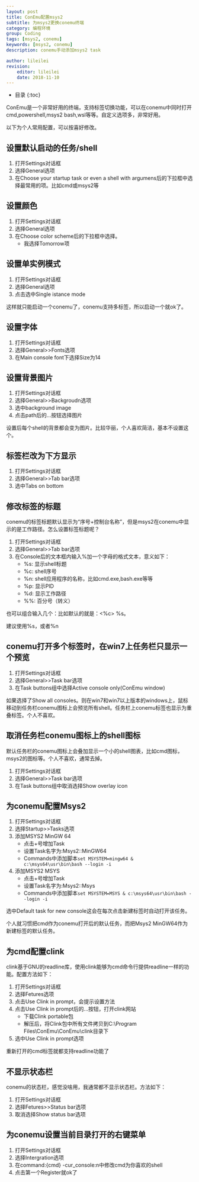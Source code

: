 ```yaml
---
layout: post
title: ConEmu配置msys2
subtitle: 为msys2更换conemu终端
category: 编程环境
group: Coding
tags: [msys2, conemu]
keywords: [msys2, conemu]
description: conemu手动添加msys2 task

author: lileilei
revision:
    editor: lileilei
    date: 2018-11-10
---
```


+ 目录
{:toc}

ConEmu是一个非常好用的终端，支持标签切换功能，可以在conemu中同时打开cmd,powershell,msys2 bash,wsl等等。自定义选项多，非常好用。

以下为个人常用配置，可以按喜好修改。

## 设置默认启动的任务/shell

1. 打开Settings对话框
2. 选择General选项
3. 在Choose your startup task or even a shell with argumens后的下拉框中选择最常用的项。比如cmd或msys2等

## 设置颜色

1. 打开Settings对话框
2. 选择General选项
3. 在Choose color scheme后的下拉框中选择。
    + 我选择Tomorrow项
    
## 设置单实例模式

1. 打开Settings对话框
2. 选择General选项
3. 点击选中Single istance mode

这样就只能启动一个conemu了，conemu支持多标签，所以启动一个就ok了。


## 设置字体

1. 打开Settings对话框
2. 选择General>>Fonts选项
3. 在Main console font下选择Size为14

## 设置背景图片

1. 打开Settings对话框
2. 选择General>>Backgroudn选项
3. 选中background image
4. 点击path后的...按钮选择图片

设置后每个shell的背景都会变为图片。比较华丽，个人喜欢简洁，基本不设置这个。

## 标签栏改为下方显示

1. 打开Settings对话框
2. 选择General>>Tab bar选项
3. 选中Tabs on bottom

## 修改标签的标题

conemu的标签标题默认显示为“序号+控制台名称”，但是msys2在conemu中显示的是工作路径。怎么设置标签标题呢？

1. 打开Settings对话框
2. 选择General>>Tab bar选项
3. 在Console后的文本框内输入%加一个字母的格式文本，意义如下：
    - %s: 显示shell标题
    - %c: shell序号
    - %n: shell应用程序的名称，比如cmd.exe,bash.exe等等
    - %p: 显示PID
    - %d: 显示工作路径
    - %%: 百分号（转义）

也可以组合输入几个：比如默认的就是：<%c> %s。

建议使用%s，或者%n

## conemu打开多个标签时，在win7上任务栏只显示一个预览

1. 打开Settings对话框
2. 选择General>>Task bar选项
3. 在Task buttons组中选择Active console only(ConEmu window)

如果选择了Show all consoles。则在win7和win7以上版本的windows上，鼠标移动到任务栏conemu图标上会预览所有shell。任务栏上conemu标签也显示为重叠标签。个人不喜欢。

## 取消任务栏conemu图标上的shell图标

默认任务栏的conemu图标上会叠加显示一个小的shell图表，比如cmd图标，msys2的图标等。个人不喜欢，通常去掉。

1. 打开Settings对话框
2. 选择General>>Task bar选项
3. 在Task buttons组中取消选择Show overlay icon

## 为conemu配置Msys2

1. 打开Settings对话框
2. 选择Startup>>Tasks选项
3. 添加MSYS2 MinGW 64
    + 点击+号增加Task
    + 设置Task名字为:Msys2::MinGW64
    + Commands中添加脚本`set MSYSTEM=mingw64 & c:\msys64\usr\bin\bash --login -i`
4. 添加MSYS2 MSYS
    + 点击+号增加Task
    + 设置Task名字为:Msys2::Msys
    + Commands中添加脚本`set MSYSTEM=MSYS & c:\msys64\usr\bin\bash --login -i`
    
选中Default task for new console这会在每次点击新建标签时自动打开该任务。

个人就习惯把cmd作为conemu打开后的默认任务，而把Msys2 MinGW64作为新建标签的默认任务。

## 为cmd配置clink

clink基于GNU的readline库，使用clink能够为cmd命令行提供readline一样的功能。配置方法如下：

1. 打开Settings对话框
2. 选择Fetures选项
3. 点击Use Clink in prompt，会提示设置方法
4. 点击Use Clink in prompt后的...按钮，打开clink网站
    + 下载Clink portable包
    + 解压后，将Clink包中所有文件拷贝到C:\Program Files\ConEmu\ConEmu\clink目录下
5. 选中Use Clink in prompt选项

重新打开的cmd标签就都支持readline功能了

## 不显示状态栏

conemu的状态栏，感觉没啥用，我通常都不显示状态栏。方法如下：

1. 打开Settings对话框
2. 选择Fetures>>Status bar选项
3. 取消选择Show status bar选项

## 为conemu设置当前目录打开的右键菜单

1. 打开Settings对话框
2. 选择Intergration选项
3. 在command:{cmd} -cur_console:n中修改cmd为你喜欢的shell
3. 点击第一个Register就ok了
